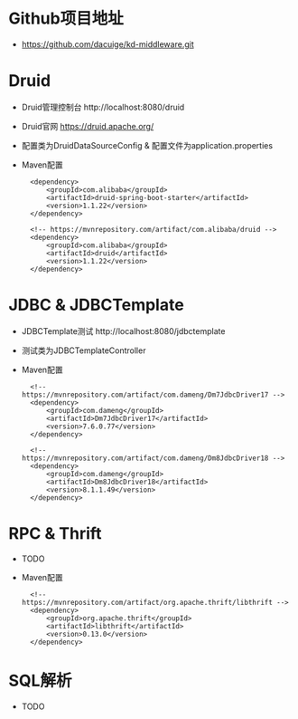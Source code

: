 # Github项目地址
* https://github.com/dacuige/kd-middleware.git

# Druid
* Druid管理控制台 http://localhost:8080/druid
* Druid官网 https://druid.apache.org/
* 配置类为DruidDataSourceConfig & 配置文件为application.properties
* Maven配置

		<dependency>
			<groupId>com.alibaba</groupId>
			<artifactId>druid-spring-boot-starter</artifactId>
			<version>1.1.22</version>
		</dependency>

		<!-- https://mvnrepository.com/artifact/com.alibaba/druid -->
		<dependency>
			<groupId>com.alibaba</groupId>
			<artifactId>druid</artifactId>
			<version>1.1.22</version>
		</dependency>

# JDBC & JDBCTemplate
* JDBCTemplate测试 http://localhost:8080/jdbctemplate
* 测试类为JDBCTemplateController

* Maven配置

        <!-- https://mvnrepository.com/artifact/com.dameng/Dm7JdbcDriver17 -->
        <dependency>
            <groupId>com.dameng</groupId>
            <artifactId>Dm7JdbcDriver17</artifactId>
            <version>7.6.0.77</version>
        </dependency>
        
        <!-- https://mvnrepository.com/artifact/com.dameng/Dm8JdbcDriver18 -->
        <dependency>
            <groupId>com.dameng</groupId>
            <artifactId>Dm8JdbcDriver18</artifactId>
            <version>8.1.1.49</version>
        </dependency>


# RPC & Thrift
* TODO
* Maven配置

        <!-- https://mvnrepository.com/artifact/org.apache.thrift/libthrift -->
        <dependency>
            <groupId>org.apache.thrift</groupId>
            <artifactId>libthrift</artifactId>
            <version>0.13.0</version>
        </dependency>

# SQL解析
* TODO